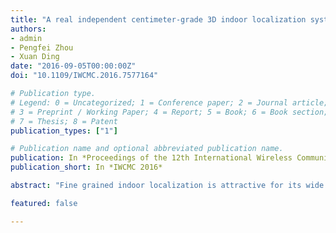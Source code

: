 ```yaml
---
title: "A real independent centimeter-grade 3D indoor localization system on smartphone"
authors:
- admin
- Pengfei Zhou
- Xuan Ding
date: "2016-09-05T00:00:00Z"
doi: "10.1109/IWCMC.2016.7577164"

# Publication type.
# Legend: 0 = Uncategorized; 1 = Conference paper; 2 = Journal article;
# 3 = Preprint / Working Paper; 4 = Report; 5 = Book; 6 = Book section;
# 7 = Thesis; 8 = Patent
publication_types: ["1"]

# Publication name and optional abbreviated publication name.
publication: In *Proceedings of the 12th International Wireless Communications and Mobile Computing Conference*
publication_short: In *IWCMC 2016*

abstract: "Fine grained indoor localization is attractive for its wide usage in indoor navigation system, infrastructure management, and blooming augmented reality applications. In this paper, we propose a smartphone based indoor localization system called Plotter, providing a centimeter-grade localization service without any prior knowledge or additional devices. Leveraging the simultaneous localization and mapping (SLAM) technology, Plotter not only learns its relative position among surroundings, but also simultaneously constructs and updates the map of unknown area. We take advantage of a modified Kalman Filter algorithm in the system in order to eliminate unacceptable errors produced by motion sensors on smartphones. Evaluation result shows that Plotter achieves centimeter-grade accuracy, which is competitive comparing with prior works assisted by additional devices."

featured: false

---
```

